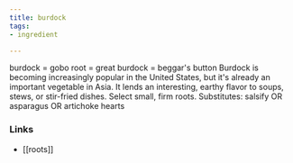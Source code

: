 ```yaml
---
title: burdock
tags:
- ingredient

---
```

burdock = gobo root = great burdock = beggar's button Burdock is becoming increasingly popular in the United States, but it's already an important vegetable in Asia. It lends an interesting, earthy flavor to soups, stews, or stir-fried dishes. Select small, firm roots. Substitutes: salsify OR asparagus OR artichoke hearts

### Links

* [[roots]]
